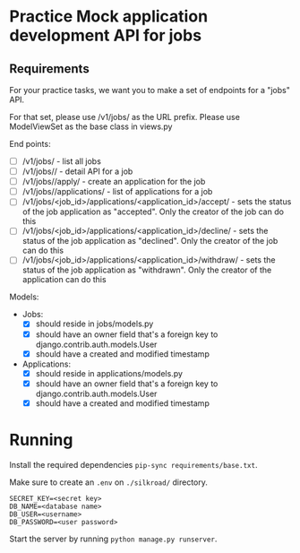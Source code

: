 # Practice Mock application development API for jobs

## Requirements
For your practice tasks, we want you to make a set of endpoints for a "jobs" API.

For that set, please use /v1/jobs/ as the URL prefix. Please use ModelViewSet as the base class in views.py

End points:
- [ ] /v1/jobs/ - list all jobs
- [ ] /v1/jobs/<id>/ - detail API for a job
- [ ] /v1/jobs/<id>/apply/ - create an application for the job
- [ ] /v1/jobs/<id>/applications/ - list of applications for a job
- [ ] /v1/jobs/<job_id>/applications/<application_id>/accept/ - sets the status of the job application as "accepted". Only the creator of the job can do this
- [ ] /v1/jobs/<job_id>/applications/<application_id>/decline/ - sets the status of the job application as "declined". Only the creator of the job can do this
- [ ] /v1/jobs/<job_id>/applications/<application_id>/withdraw/ - sets the status of the job application as "withdrawn". Only the creator of the application can do this

Models:
- Jobs:
    - [x] should reside in jobs/models.py
    - [x] should have an owner field that's a foreign key to django.contrib.auth.models.User
    - [x] should have a created and modified timestamp
- Applications:
    - [x] should reside in applications/models.py
    - [x] should have an owner field that's a foreign key to django.contrib.auth.models.User
    - [x] should have a created and modified timestamp

# Running

Install the required dependencies `pip-sync requirements/base.txt`.

Make sure to create an `.env` on `./silkroad/` directory.
```
SECRET_KEY=<secret key>
DB_NAME=<database name>
DB_USER=<username>
DB_PASSWORD=<user password>
```

Start the server by running `python manage.py runserver`.
